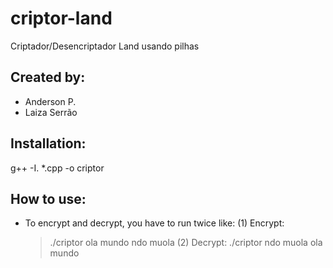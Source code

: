 # criptor-land
Criptador/Desencriptador Land usando pilhas

## Created by:
- Anderson P.
- Laiza Serrão

## Installation:
g++ -I. *.cpp -o criptor

## How to use:
- To encrypt and decrypt, you have to run twice like:
	(1) Encrypt:
	> ./criptor ola mundo
	> ndo muola
	(2) Decrypt:
	> ./criptor ndo muola
	> ola mundo